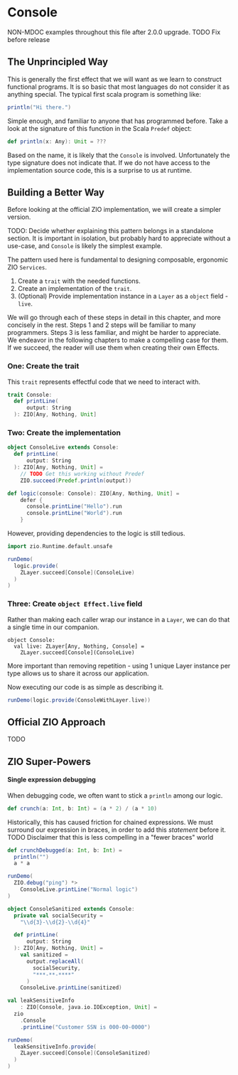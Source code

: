 # Console
NON-MDOC examples throughout this file after 2.0.0 upgrade. TODO Fix before release

## The Unprincipled Way

This is generally the first effect that we will want as we learn to construct functional programs.
It is so basic that most languages do not consider it as anything special.
The typical first scala program is something like:

```scala mdoc
println("Hi there.")
```

Simple enough, and familiar to anyone that has programmed before.
Take a look at the signature of this function in the Scala `Predef` object:

```scala mdoc:nest
def println(x: Any): Unit = ???
```

Based on the name, it is likely that the `Console` is involved.
Unfortunately the type signature does not indicate that.
If we do not have access to the implementation source code, this is a surprise to us at runtime.

## Building a Better Way

Before looking at the official ZIO implementation, we will create a simpler version.

TODO: Decide whether explaining this pattern belongs in a standalone section.
      It is important in isolation, but probably hard to appreciate without a use-case, and `Console` is likely the simplest example.

The pattern used here is fundamental to designing composable, ergonomic ZIO `Services`.

1. Create a `trait` with the needed functions.
2. Create an implementation of the `trait`.
4. (Optional) Provide implementation instance in a `Layer` as a `object` field - `live`.

We will go through each of these steps in detail in this chapter, and more concisely in the rest.
Steps 1 and 2 steps will be familiar to many programmers.
Steps 3 is less familiar, and might be harder to appreciate.
We endeavor in the following chapters to make a compelling case for them.
If we succeed, the reader will use them when creating their own Effects.

### One: Create the trait

This `trait` represents effectful code that we need to interact with.

```scala mdoc
trait Console:
  def printLine(
      output: String
  ): ZIO[Any, Nothing, Unit]
```

### Two: Create the implementation

```scala mdoc
object ConsoleLive extends Console:
  def printLine(
      output: String
  ): ZIO[Any, Nothing, Unit] =
    // TODO Get this working without Predef
    ZIO.succeed(Predef.println(output))
```

```scala mdoc:silent
def logic(console: Console): ZIO[Any, Nothing, Unit] =
    defer {
      console.printLine("Hello").run
      console.printLine("World").run
    }
```

However, providing dependencies to the logic is still tedious.

```scala mdoc
import zio.Runtime.default.unsafe

runDemo(
  logic.provide(
    ZLayer.succeed[Console](ConsoleLive)
  )
)
```

### Three: Create `object Effect.live` field

Rather than making each caller wrap our instance in a `Layer`, we can do that a single time in our companion.

```scala: mdoc
object Console:
  val live: ZLayer[Any, Nothing, Console] =
    ZLayer.succeed[Console](ConsoleLive)
```
More important than removing repetition - using 1 unique Layer instance per type allows us to share it across our application.

Now executing our code is as simple as describing it.

```scala mdoc
runDemo(logic.provide(ConsoleWithLayer.live))
```


## Official ZIO Approach

TODO

## ZIO Super-Powers

#### Single expression debugging
When debugging code, we often want to stick a `println` among our logic.

```scala mdoc
def crunch(a: Int, b: Int) = (a * 2) / (a * 10)
```
Historically, this has caused friction for chained expressions.
We must surround our expression in braces, in order to add this _statement_ before it.
TODO Disclaimer that this is less compelling in a "fewer braces" world

```scala mdoc
def crunchDebugged(a: Int, b: Int) =
  println("")
  a * a
```


```scala mdoc
runDemo(
  ZIO.debug("ping") *>
    ConsoleLive.printLine("Normal logic")
)
```

```scala mdoc
object ConsoleSanitized extends Console:
  private val socialSecurity =
    "\\d{3}-\\d{2}-\\d{4}"

  def printLine(
      output: String
  ): ZIO[Any, Nothing, Unit] =
    val sanitized =
      output.replaceAll(
        socialSecurity,
        "***-**-****"
      )
    ConsoleLive.printLine(sanitized)
```

```scala mdoc:silent
val leakSensitiveInfo
    : ZIO[Console, java.io.IOException, Unit] =
  zio
    .Console
    .printLine("Customer SSN is 000-00-0000")
```

```scala mdoc
runDemo(
  leakSensitiveInfo.provide(
    ZLayer.succeed[Console](ConsoleSanitized)
  )
)
```
